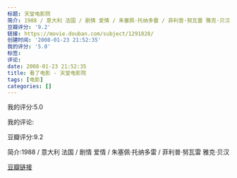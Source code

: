 ```yaml
---
标题: 天堂电影院
简介: 1988 / 意大利 法国 / 剧情 爱情 / 朱塞佩·托纳多雷 / 菲利普·努瓦雷 雅克·贝汉
豆瓣评分: '9.2'
链接: https://movie.douban.com/subject/1291828/
创建时间: '2008-01-23 21:52:35'
我的评分: '5.0'
标签:
评论:
date: 2008-01-23 21:52:35
title: 看了电影 - 天堂电影院
tags: [电影]
categories: []
---
```


我的评分:5.0

我的评论:

豆瓣评分:9.2

简介:1988 / 意大利 法国 / 剧情 爱情 / 朱塞佩·托纳多雷 / 菲利普·努瓦雷 雅克·贝汉

[豆瓣链接](https://movie.douban.com/subject/1291828/)

